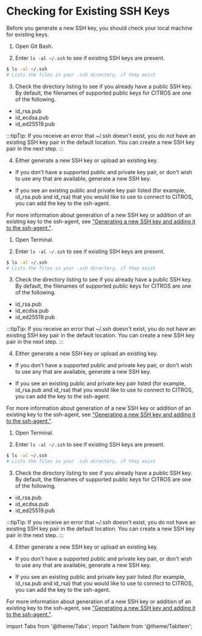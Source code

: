 # Checking for Existing SSH Keys

Before you generate a new SSH key, you should check your local machine for existing keys.

<Tabs groupId="operating-systems">

<TabItem value="Windows" label="Windows">

1. Open Git Bash.

2. Enter `ls -al ~/.ssh` to see if existing SSH keys are present.

```bash
$ ls -al ~/.ssh
# Lists the files in your .ssh directory, if they exist
```
3. Check the directory listing to see if you already have a public SSH key. By default, the filenames of supported public keys for CITROS are one of the following.
- id_rsa.pub
- id_ecdsa.pub
- id_ed25519.pub

:::tipTip: 
If you receive an error that ~/.ssh doesn't exist, you do not have an existing SSH key pair in the default location. You can create a new SSH key pair in the next step.
:::

4. Either generate a new SSH key or upload an existing key.

- If you don't have a supported public and private key pair, or don't wish to use any that are available, generate a new SSH key.

- If you see an existing public and private key pair listed (for example, id_rsa.pub and id_rsa) that you would like to use to connect to CITROS, you can add the key to the ssh-agent.

For more information about generation of a new SSH key or addition of an existing key to the ssh-agent, see ["Generating a new SSH key and adding it to the ssh-agent."](./ssh_generate_key.md).

</TabItem>

<TabItem value="Mac" label="MacOS">

1. Open Terminal.

2. Enter `ls -al ~/.ssh` to see if existing SSH keys are present.

```bash
$ ls -al ~/.ssh
# Lists the files in your .ssh directory, if they exist
```
3. Check the directory listing to see if you already have a public SSH key. By default, the filenames of supported public keys for CITROS are one of the following.
- id_rsa.pub
- id_ecdsa.pub
- id_ed25519.pub

:::tipTip: 
If you receive an error that ~/.ssh doesn't exist, you do not have an existing SSH key pair in the default location. You can create a new SSH key pair in the next step.
:::

4. Either generate a new SSH key or upload an existing key.

- If you don't have a supported public and private key pair, or don't wish to use any that are available, generate a new SSH key.

- If you see an existing public and private key pair listed (for example, id_rsa.pub and id_rsa) that you would like to use to connect to CITROS, you can add the key to the ssh-agent.

For more information about generation of a new SSH key or addition of an existing key to the ssh-agent, see ["Generating a new SSH key and adding it to the ssh-agent."](./ssh_generate_key.md).

</TabItem>



<TabItem value="Linux" label="Linux">

1. Open Terminal.

2. Enter `ls -al ~/.ssh` to see if existing SSH keys are present.

```bash
$ ls -al ~/.ssh
# Lists the files in your .ssh directory, if they exist
```
3. Check the directory listing to see if you already have a public SSH key. By default, the filenames of supported public keys for CITROS are one of the following.
- id_rsa.pub
- id_ecdsa.pub
- id_ed25519.pub

:::tipTip:
If you receive an error that ~/.ssh doesn't exist, you do not have an existing SSH key pair in the default location. You can create a new SSH key pair in the next step.
:::

4. Either generate a new SSH key or upload an existing key.

- If you don't have a supported public and private key pair, or don't wish to use any that are available, generate a new SSH key.

- If you see an existing public and private key pair listed (for example, id_rsa.pub and id_rsa) that you would like to use to connect to CITROS, you can add the key to the ssh-agent.

For more information about generation of a new SSH key or addition of an existing key to the ssh-agent, see ["Generating a new SSH key and adding it to the ssh-agent."](./ssh_generate_key.md).
</TabItem>
</Tabs>


import Tabs from '@theme/Tabs';
import TabItem from '@theme/TabItem';